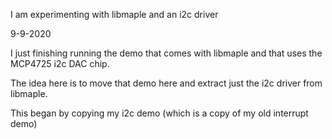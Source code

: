 I am experimenting with libmaple and an i2c driver

9-9-2020

I just finishing running the demo that comes with libmaple
and that uses the MCP4725 i2c DAC chip.

The idea here is to move that demo here and extract just the
i2c driver from libmaple.

This began by copying my i2c demo (which is a copy of my old interrupt demo)
